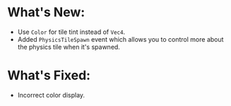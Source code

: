 # What's New:

- Use `Color` for tile tint instead of `Vec4`.
- Added `PhysicsTileSpawn` event which allows you to control more about the physics tile when it's spawned.

# What's Fixed:

- Incorrect color display.
